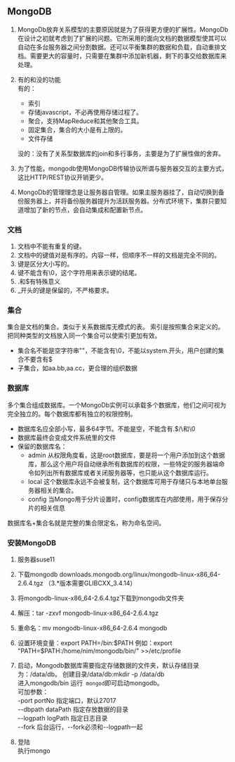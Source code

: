 ## MongoDB

1. MongoDb放弃关系模型的主要原因就是为了获得更方便的扩展性。MongoDb在设计之初就考虑到了扩展的问题。它所采用的面向文档的数据模型使其可以自动在多台服务器之间分割数据。还可以平衡集群的数据和负载，自动重排文档。需要更大的容量时，只需要在集群中添加新机器，剩下的事交给数据库来处理。

2. 有的和没的功能  
	有的：
	- 索引
	- 存储javascript，不必再使用存储过程了。
	- 聚合，支持MapReduce和其他聚合工具。
	- 固定集合，集合的大小是有上限的。
	- 文件存储  

	没的：没有了关系型数据库的join和多行事务，主要是为了扩展性做的舍弃。

3. 为了性能，mongodb使用MongoDB传输协议所谓与服务器交互的主要方式，这比HTTP/REST协议开销更少。

4. MongoDb的管理理念是让服务器自管理。如果主服务器挂了，自动切换到备份服务器上，并将备份服务器提升为活跃服务器。分布式环境下，集群只要知道增加了新的节点，会自动集成和配置新节点。

### 文档
1. 文档中不能有重复的键。
2. 文档中的键值对是有序的。内容一样，但顺序不一样的文档是完全不同的。
3. 键是区分大小写的。
4. 键不能含有\0，这个字符用来表示键的结尾。
5. .和$有特殊意义
6. _开头的键是保留的，不严格要求。

### 集合
集合是文档的集合。类似于关系数据库无模式的表。
索引是按照集合来定义的。把同种类型的文档放入同一个集合可以使索引更加有效。

- 集合名不能是空字符串""，不能含有\0，不能以system.开头，用户创建的集合不要含有$
- 子集合，如aa.bb,aa.cc，更合理的组织数据

### 数据库
多个集合组成数据库。一个MongoDb实例可以承载多个数据库，他们之间可视为完全独立的。每个数据库都有独立的权限控制。

- 数据库名应全部小写，最多64字节。不能是空，不能含有.$/\和\0
- 数据库最终会变成文件系统里的文件
- 保留的数据库名：
	- admin  从权限角度看，这是root数据库，要是将一个用户添加到这个数据库，那么这个用户将自动继承所有数据库的权限，一些特定的服务器端命令如列出所有数据库或者关闭服务器等，也只能从这个数据库运行。
	- local  这个数据库永远不会被复制，这个数据库可用于存储只与本地单台服务器相关的集合。
	- config 当Mongo用于分片设置时，config数据库在内部使用，用于保存分片的相关信息

数据库名+集合名就是完整的集合限定名，称为命名空间。

### 安装MongoDB
1. 服务器suse11
2. 下载mongodb downloads.mongodb.org/linux/mongodb-linux-x86_64-2.6.4.tgz （3.*版本需要GLIBCXX_3.4.14）
3. 将mongodb-linux-x86_64-2.6.4.tgz下载到mongodb文件夹
4. 解压：tar -zxvf mongodb-linux-x86_64-2.6.4.tgz
5. 重命名：mv mongodb-linux-x86_64-2.6.4 mongodb
6. 设置环境变量：export PATH=<mongodb-install-directory>/bin:$PATH
    例如：export "PATH=$PATH:/home/nim/mongodb/bin/"  >>/etc/profile
7. 启动，Mongodb数据库需要指定存储数据的文件夹，默认存储目录为：/data/db。
创建目录/data/db:mkdir -p /data/db  
进入mongodb/bin 运行` mongod`即可启动mongodb。  
可加参数：  
-port portNo 指定端口，默认27017  
--dbpath dataPath 指定存放数据的目录  
--logpath logPath  指定日志目录  
--fork  后台运行，--fork必须和--logpath一起

8. 登陆  
执行mongo
